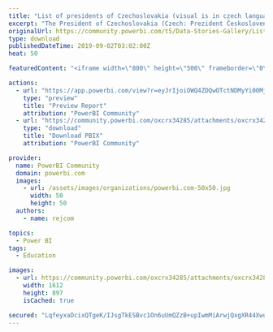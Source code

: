```yaml
---
title: "List of presidents of Czechoslovakia (visual is in czech language)"
excerpt: "The President of Czechoslovakia (Czech: Prezident Československa, Slovak: Prezident Česko-Slovenska) was the head of state of Czechoslovakia, from"
originalUrl: https://community.powerbi.com/t5/Data-Stories-Gallery/List-of-presidents-of-Czechoslovakia-visual-is-in-czech-language/m-p/781303
type: download
publishedDateTime: 2019-09-02T03:02:00Z
heat: 50

featuredContent: "<iframe width=\"800\" height=\"500\" frameborder=\"0\" src=\"https://app.powerbi.com/view?r=eyJrIjoiOWQ4ZDQwOTctNDMyYi00Mjg2LThhZjgtNWUyNWJhMTJlNjlhIiwidCI6IjMwZmQ2ZDAxLTk1NjYtNDMxMC1iMjI1LTE3ODRiZjExNjc1YyIsImMiOjh9\"></iframe>"

actions:
  - url: "https://app.powerbi.com/view?r=eyJrIjoiOWQ4ZDQwOTctNDMyYi00Mjg2LThhZjgtNWUyNWJhMTJlNjlhIiwidCI6IjMwZmQ2ZDAxLTk1NjYtNDMxMC1iMjI1LTE3ODRiZjExNjc1YyIsImMiOjh9"
    type: "preview"
    title: "Preview Report"
    attribution: "PowerBI Community"
  - url: "https://community.powerbi.com/oxcrx34285/attachments/oxcrx34285/DataStoriesGallery/2907/2/prezidenti%20Ceskoslovenska2.pbix"
    type: "download"
    title: "Download PBIX"
    attribution: "PowerBI Community"

provider:
  name: PowerBI Community
  domain: powerbi.com
  images:
    - url: /assets/images/organizations/powerbi.com-50x50.jpg
      width: 50
      height: 50
  authors:
    - name: rejcom

topics:
  - Power BI
tags:
  - Education

images:
  - url: https://community.powerbi.com/oxcrx34285/attachments/oxcrx34285/DataStoriesGallery/2907/1/prezidenti.JPG
    width: 1612
    height: 897
    isCached: true

secured: "LqfeyxaDcixQTgeK/IJsgTkESBvc1On6uUmQZzB+upIwmMiArwjQxgXR44XwuboYVDSiCNlo68ZKlUcEf+GyIXAbYkPSQpHjyAFid7PWYZv93qhAKr/2nqyPRs+R9sSHSMkwGAToWLjDqZhIkwtcn9qHKuJIBrXpI2KnowSIVNOpgjyQAtFhDg4tvGQR39Jo70n16+o4S9FO3xpqaW0l/GrIKNbDaW01Hcxz5cBLh9vCAoHnydUfaSQ3Mh2t8co63eo/HZ9Ix2Eq+3iu8+XoGyun2TMTnvCbC1X4qHYQAeA8oETJXxl+Mfmbbq8EMJ7UxcvwD7Xk3rFVeumzR47but2hGbE8349JBGGhXTLb3rPrdmO6YTmDrETa/bNEYz8C5TEk3L3j9484zqUafmaTPQ==;xfhy5lu/aeKnkINtPl5o6Q=="
---
```


